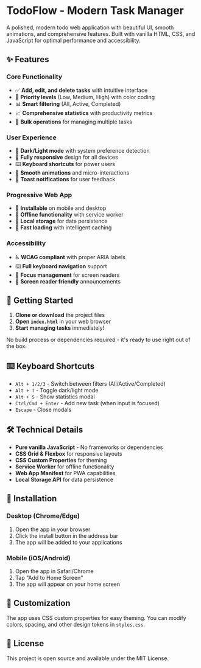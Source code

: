 # TodoFlow - Modern Task Manager

A polished, modern todo web application with beautiful UI, smooth animations, and comprehensive features. Built with vanilla HTML, CSS, and JavaScript for optimal performance and accessibility.

## ✨ Features

### Core Functionality
- ✅ **Add, edit, and delete tasks** with intuitive interface
- 🎯 **Priority levels** (Low, Medium, High) with color coding
- 📊 **Smart filtering** (All, Active, Completed)
- 📈 **Comprehensive statistics** with productivity metrics
- 🔄 **Bulk operations** for managing multiple tasks

### User Experience
- 🌙 **Dark/Light mode** with system preference detection
- 📱 **Fully responsive** design for all devices
- ⌨️ **Keyboard shortcuts** for power users
- 🎨 **Smooth animations** and micro-interactions
- 🔔 **Toast notifications** for user feedback

### Progressive Web App
- 📲 **Installable** on mobile and desktop
- 🔌 **Offline functionality** with service worker
- 💾 **Local storage** for data persistence
- 🚀 **Fast loading** with intelligent caching

### Accessibility
- ♿ **WCAG compliant** with proper ARIA labels
- ⌨️ **Full keyboard navigation** support
- 🎯 **Focus management** for screen readers
- 📢 **Screen reader friendly** announcements

## 🚀 Getting Started

1. **Clone or download** the project files
2. **Open `index.html`** in your web browser
3. **Start managing tasks** immediately!

No build process or dependencies required - it's ready to use right out of the box.

## ⌨️ Keyboard Shortcuts

- `Alt + 1/2/3` - Switch between filters (All/Active/Completed)
- `Alt + T` - Toggle dark/light mode
- `Alt + S` - Show statistics modal
- `Ctrl/Cmd + Enter` - Add new task (when input is focused)
- `Escape` - Close modals

## 🛠️ Technical Details

- **Pure vanilla JavaScript** - No frameworks or dependencies
- **CSS Grid & Flexbox** for responsive layouts
- **CSS Custom Properties** for theming
- **Service Worker** for offline functionality
- **Web App Manifest** for PWA capabilities
- **Local Storage API** for data persistence

## 📱 Installation

### Desktop (Chrome/Edge)
1. Open the app in your browser
2. Click the install button in the address bar
3. The app will be added to your applications

### Mobile (iOS/Android)
1. Open the app in Safari/Chrome
2. Tap "Add to Home Screen"
3. The app will appear on your home screen

## 🎨 Customization

The app uses CSS custom properties for easy theming. You can modify colors, spacing, and other design tokens in `styles.css`.

## 📄 License

This project is open source and available under the MIT License.
